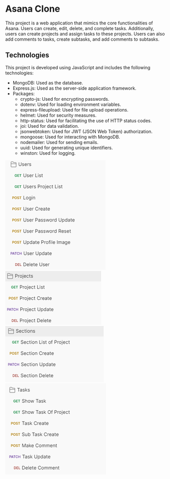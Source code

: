 # Asana Clone

This project is a web application that mimics the core functionalities of Asana. Users can create, edit, delete, and complete tasks. Additionally, users can create projects and assign tasks to these projects. Users can also add comments to tasks, create subtasks, and add comments to subtasks.

## Technologies

This project is developed using JavaScript and includes the following technologies:

- MongoDB: Used as the database.
- Express.js: Used as the server-side application framework.
- Packages:
  - crypto-js: Used for encrypting passwords.
  - dotenv: Used for loading environment variables.
  - express-fileupload: Used for file upload operations.
  - helmet: Used for security measures.
  - http-status: Used for facilitating the use of HTTP status codes.
  - joi: Used for data validation.
  - jsonwebtoken: Used for JWT (JSON Web Token) authorization.
  - mongoose: Used for interacting with MongoDB.
  - nodemailer: Used for sending emails.
  - uuid: Used for generating unique identifiers.
  - winston: Used for logging.

![](/images/users.png)  ![PROJECTS](/images/projects.png)  ![SECTIONS](/images/sections.png)  ![TASKS](/images/tasks.png)    




